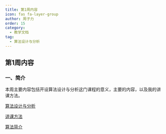 ```yaml
---
title: 第1周内容
icon: fas fa-layer-group
author: 周子力
order: 15
category:
  - 教学文档
tag:
  - 算法设计与分析
---
```

## 第1周内容
### 一、简介
本周主要内容包括开设算法设计与分析这门课程的意义，主要的内容，以及我的讲课方法。

[算法设计与分析](../README.md)

[讲课方法](../讲课方法.md)

[算法简介](../算法简介.md)




